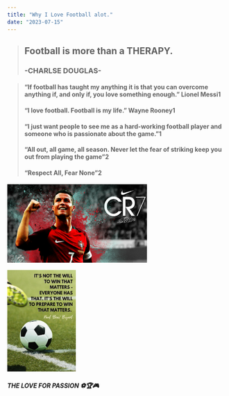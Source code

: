 ```yaml
---
title: "Why I Love Football alot."
date: "2023-07-15"
---
```


>## Football is more than a THERAPY.
>### -CHARLSE DOUGLAS-

>#### “If football has taught my anything it is that you can overcome anything if, and only if, you love something enough.” Lionel Messi1
>#### “I love football. Football is my life.” Wayne Rooney1
>#### “I just want people to see me as a hard-working football player and someone who is passionate about the game.”1
>#### “All out, all game, all season. Never let the fear of striking keep you out from playing the game”2
>#### “Respect All, Fear None”2

![He is My Movtivation He Keeps Me.](../images/cr7.png)

![The Power Of Love](../images/ball.png)


<h5>THE LOVE FOR PASSION ⚽🏆🎮</h5>
